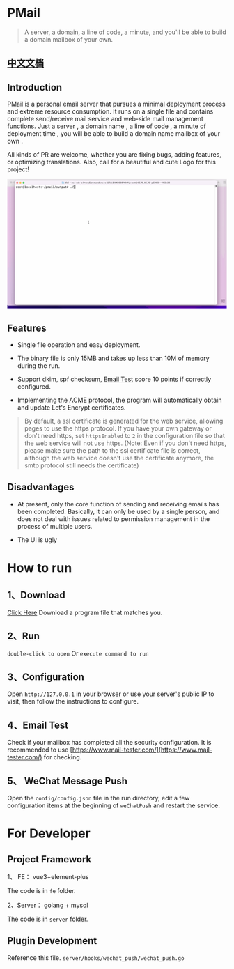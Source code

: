 # PMail

> A server, a domain, a line of code, a minute, and you'll be able to build a domain mailbox of your own.

## [中文文档](./README_CN.md)

## Introduction

PMail is a personal email server that pursues a minimal deployment process and extreme resource consumption. It runs on
a single file and contains complete send/receive mail service and web-side mail management functions. Just a server , a
domain name , a line of code , a minute of deployment time , you will be able to build a domain name mailbox of your
own .

All kinds of PR are welcome, whether you are fixing bugs, adding features, or optimizing translations. Also, call for a
beautiful and cute Logo for this project!

<img src="./docs/en.gif" alt="Editor" width="800px">

## Features

* Single file operation and easy deployment.

* The binary file is only 15MB and takes up less than 10M of memory during the run.

* Support dkim, spf checksum, [Email Test](https://www.mail-tester.com/) score 10 points if correctly configured.

* Implementing the ACME protocol, the program will automatically obtain and update Let's Encrypt certificates.

> By default, a ssl certificate is generated for the web service, allowing pages to use the https protocol.
> If you have your own gateway or don't need https, set `httpsEnabled` to `2` in the configuration file so that the web
> service will not use https.
(Note: Even if you don't need https, please make sure the path to the ssl certificate file is correct, although the web
> service doesn't use the certificate anymore, the smtp protocol still needs the certificate)

## Disadvantages

* At present, only the core function of sending and receiving emails has been completed. Basically, it can only be used
  by a single person, and does not deal with issues related to permission management in the process of multiple users.

* The UI is ugly

# How to run

## 1、Download

[Click Here](https://github.com/Jinnrry/PMail/releases) Download a program file that matches you.

## 2、Run

`double-click to open` Or `execute command to run`

## 3、Configuration

Open `http://127.0.0.1` in your browser or use your server's public IP to visit, then follow the instructions to
configure.

## 4、Email Test

Check if your mailbox has completed all the security configuration. It is recommended to
use [https://www.mail-tester.com/](https://www.mail-tester.com/) for checking.

## 5、 WeChat Message Push

Open the `config/config.json` file in the run directory, edit a few configuration items at the beginning of `weChatPush`
and restart the service.

# For Developer

## Project Framework

1、 FE： vue3+element-plus

The code is in `fe` folder.

2、Server： golang + mysql

The code is in `server` folder.

## Plugin Development

Reference this file. `server/hooks/wechat_push/wechat_push.go`
